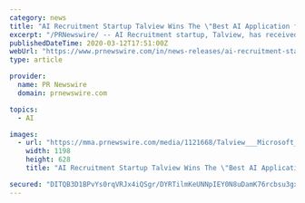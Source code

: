 ```yaml
---
category: news
title: "AI Recruitment Startup Talview Wins The \"Best AI Application for Societal Impact\" Recognition at Microsoft's AI Awards 2.0"
excerpt: "/PRNewswire/ -- AI Recruitment startup, Talview, has received the prestigious \"Best AI Application for Societal Impact\" award in the partner category in"
publishedDateTime: 2020-03-12T17:51:00Z
webUrl: "https://www.prnewswire.com/in/news-releases/ai-recruitment-startup-talview-wins-the-best-ai-application-for-societal-impact-recognition-at-microsoft-s-ai-awards-2-0-875582027.html"
type: article

provider:
  name: PR Newswire
  domain: prnewswire.com

topics:
  - AI

images:
  - url: "https://mma.prnewswire.com/media/1121668/Talview___Microsoft_AI_Awards.jpg?p=facebook"
    width: 1198
    height: 628
    title: "AI Recruitment Startup Talview Wins The \"Best AI Application for Societal Impact\" Recognition at Microsoft's AI Awards 2.0"

secured: "DITQB3D1BPvYs0rqVRJx4iQSgr/DYRTilmKeUNNpIEY0N8uDamK76rcbsu3gxrFZNmYhEkOxKFANaLyDh7vps+JNWYsJkAClTZhjde8PcArUUG5AdUbWxh4PgZ4eUpaucPkilZ0qKfp2nE6zjjjmuIMuQZTygBsuDGq78miW3NxGpiswLfv2NAdNbArnRsMcucLRYxBWv+aafmR7TYdThakp2RxASMnelm6tjMtN1/pB3f4qI9scXljwW/l+B9p3I830t2snr0jgPaPMcpVM6vW3QwQ3R4OOFJDZmRwDpqxUYS/q7CCHww8stKuQVb40;nPQvY4dFaBFH/uNFHjIo7w=="
---
```


